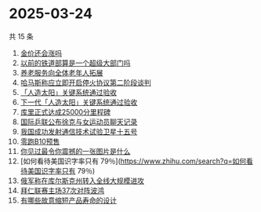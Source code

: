 # 2025-03-24

共 15 条

<!-- BEGIN ZHIHUSEARCH -->
<!-- 最后更新时间 Mon Mar 24 2025 22:12:50 GMT+0800 (China Standard Time) -->
1. [金价还会涨吗](https://www.zhihu.com/search?q=金价还会涨吗)
1. [以前的铁道部算是一个超级大部门吗](https://www.zhihu.com/search?q=以前的铁道部算是一个超级大部门吗)
1. [养老服务向全体老年人拓展](https://www.zhihu.com/search?q=养老服务向全体老年人拓展)
1. [哈马斯称应立即开启停火协议第二阶段谈判](https://www.zhihu.com/search?q=哈马斯称应立即开启停火协议第二阶段谈判)
1. [「人造太阳」关键系统通过验收](https://www.zhihu.com/search?q=「人造太阳」关键系统通过验收)
1. [下一代「人造太阳」关键系统通过验收](https://www.zhihu.com/search?q=下一代「人造太阳」关键系统通过验收)
1. [库里正式达成25000分里程碑](https://www.zhihu.com/search?q=库里正式达成25000分里程碑)
1. [国际乒联公布徐克与女运动员聊天记录](https://www.zhihu.com/search?q=国际乒联公布徐克与女运动员聊天记录)
1. [我国成功发射通信技术试验卫星十五号](https://www.zhihu.com/search?q=我国成功发射通信技术试验卫星十五号)
1. [零跑B10预售](https://www.zhihu.com/search?q=零跑B10预售)
1. [你见过最令你震撼的一张图片是什么](https://www.zhihu.com/search?q=你见过最令你震撼的一张图片是什么)
1. [如何看待美国识字率只有 79％](https://www.zhihu.com/search?q=如何看待美国识字率只有 79％)
1. [俄军称在库尔斯克州转入全线大规模进攻](https://www.zhihu.com/search?q=俄军称在库尔斯克州转入全线大规模进攻)
1. [拜仁联赛主场37次对阵波鸿](https://www.zhihu.com/search?q=拜仁联赛主场37次对阵波鸿)
1. [有哪些故意缩短产品寿命的设计](https://www.zhihu.com/search?q=有哪些故意缩短产品寿命的设计)
<!-- END ZHIHUSEARCH -->
